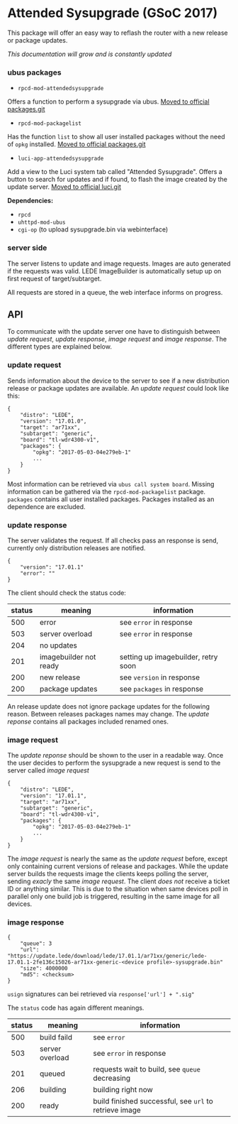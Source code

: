 # Attended Sysupgrade (GSoC 2017)

This package will offer an easy way to reflash the router with a new release or package updates.

*This documentation will grow and is constantly updated*

### ubus packages

* `rpcd-mod-attendedsysupgrade`

Offers a function to perform a sysupgrade via ubus. [Moved to official packages.git](https://github.com/openwrt/packages/tree/master/utils/rpcd-mod-attendedsysupgrade)

* `rpcd-mod-packagelist` 

Has the function `list` to show all user installed packages without the need of `opkg` installed. [Moved to official packages.git](https://github.com/openwrt/packages/tree/master/utils/rpcd-mod-packagelist)

* `luci-app-attendedsysupgrade`

Add a view to the Luci system tab called "Attended Sysupgrade". Offers a button to search for updates and if found, to flash the image created by the update server. [Moved to official luci.git](https://github.com/openwrt/luci/tree/master/applications/luci-app-attendedsysupgrade)

**Dependencies:**
* `rpcd`
* `uhttpd-mod-ubus`
* `cgi-op` (to upload sysupgrade.bin via webinterface)

### server side

The server listens to update and image requests. Images are auto generated if the requests was valid. LEDE ImageBuilder is automatically setup up on first request of target/subtarget. 

All requests are stored in a queue, the web interface informs on progress. 

## API

To communicate with the update server one have to distinguish between *update request*, *update response*, *image request* and *image response*. The different types are explained below.

### update request

Sends information about the device to the server to see if a new distribution release or package updates are available. An *update request* could look like this:

	{
		"distro": "LEDE",
        "version": "17.01.0",
		"target": "ar71xx",
		"subtarget": "generic",
		"board": "tl-wdr4300-v1",
		"packages": {
			"opkg": "2017-05-03-04e279eb-1"
			...
		}   
	}

Most information can be retrieved via `ubus call system board`. Missing information can be gathered via the `rpcd-mod-packagelist` package.
`packages` contains all user installed packages. Packages installed as an dependence are excluded.

### update response

The server validates the request. If all checks pass an response is send, currently only distribution releases are notified. 

	{
		"version": "17.01.1"
		"error": ""
	}

The client should check the status code:

| status 	| meaning 					| information 	|
| --- 		| --- 						| --- 			|
| 500 		| error						| see `error` in response | 
| 503 		| server overload	   		| see `error` in response | 
| 204 		| no updates				| | 
| 201 		| imagebuilder not ready	| setting up imagebuilder, retry soon | 
| 200		| new release				| see `version` in response |
| 200		| package updates			| see `packages` in response | 

An release update does not ignore package updates for the following reason. Between releases packages names may change. The *update reponse* contains all packages included renamed ones.

### image request

The *update reponse* should be shown to the user in a readable way. Once the user decides to perform the sysupgrade a new request is send to the server called *image request*

	{
		"distro": "LEDE",
		"version": "17.01.1",
		"target": "ar71xx",
		"subtarget": "generic",
		"board": "tl-wdr4300-v1",
		"packages": {
			"opkg": "2017-05-03-04e279eb-1"
			...
		}   
	}

The *image request* is nearly the same as the *update request* before, except only containing current versions of release and packages. While the update server builds the requests image the clients keeps polling the server, sending *exacly* the same *image request*. The client _does not_ receive a ticket ID or anything similar. This is due to the situation when same devices poll in parallel only one build job is triggered, resulting in the same image for all devices.

### image response

	{
		"queue": 3
		"url": "https://update.lede/download/lede/17.01.1/ar71xx/generic/lede-17.01.1-2fe136c15026-ar71xx-generic-<device profile>-sysupgrade.bin"
		"size": 4000000
		"md5": <checksum>
	}

`usign` signatures can bei retrieved via `response['url'] + ".sig"`

The `status` code has again different meanings.

| status 	| meaning 				| information 	|
| --- 		| --- 					| --- 			|
| 500		| build faild			| see `error`	|
| 503 		| server overload   | see `error` in response | 
| 201		| queued				| requests wait to build, see `queue` decreasing |
| 206		| building				| building right now |
| 200		| ready					| build finished successful, see `url` to retrieve image |
